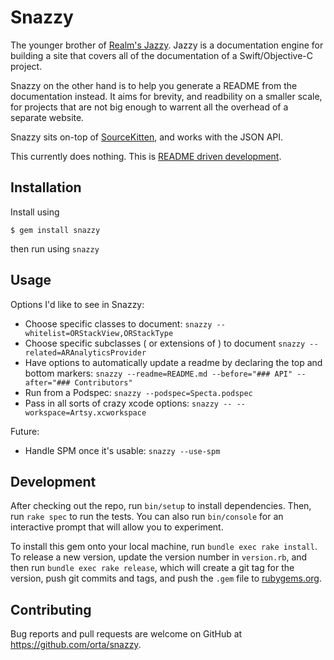 # Snazzy

The younger brother of [Realm's Jazzy](https://github.com/realm/jazzy). Jazzy is a documentation engine for building a site that covers all of the documentation of a Swift/Objective-C project.

Snazzy on the other hand is to help you generate a README from the documentation instead. It aims for brevity, and readbility on a smaller scale, for projects that are not big enough to warrent all the overhead of a separate website.

Snazzy sits on-top of [SourceKitten](https://github.com/jpsim/SourceKitten), and works with the JSON API.

This currently does nothing. This is [README driven development](http://tom.preston-werner.com/2010/08/23/readme-driven-development.html).

## Installation

Install using

    $ gem install snazzy

then run using `snazzy`

## Usage

Options I'd like to see in Snazzy:

* Choose specific classes to document: `snazzy --whitelist=ORStackView,ORStackType`
* Choose specific subclasses ( or extensions of ) to document `snazzy --related=ARAnalyticsProvider`
* Have options to automatically update a readme by declaring the top and bottom markers: `snazzy --readme=README.md --before="### API" --after="### Contributors"`
* Run from a Podspec: `snazzy --podspec=Specta.podspec`
* Pass in all sorts of crazy xcode options: `snazzy -- --workspace=Artsy.xcworkspace`

Future:

* Handle SPM once it's usable: `snazzy --use-spm`

## Development

After checking out the repo, run `bin/setup` to install dependencies. Then, run `rake spec` to run the tests. You can also run `bin/console` for an interactive prompt that will allow you to experiment.

To install this gem onto your local machine, run `bundle exec rake install`. To release a new version, update the version number in `version.rb`, and then run `bundle exec rake release`, which will create a git tag for the version, push git commits and tags, and push the `.gem` file to [rubygems.org](https://rubygems.org).

## Contributing

Bug reports and pull requests are welcome on GitHub at https://github.com/orta/snazzy.

